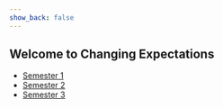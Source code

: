 ```yaml
---
show_back: false
---
```


## Welcome to Changing Expectations

- [Semester 1](./semester01/)
- [Semester 2](./semester02/)
- [Semester 3](./semester03/)